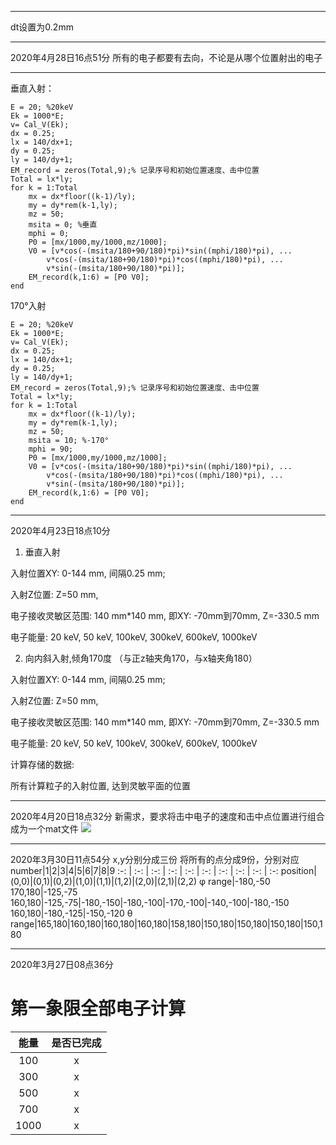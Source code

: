 *******
dt设置为0.2mm

**********
2020年4月28日16点51分
所有的电子都要有去向，不论是从哪个位置射出的电子
********
垂直入射：
```
E = 20; %20keV
Ek = 1000*E; 
v= Cal_V(Ek);
dx = 0.25;
lx = 140/dx+1;
dy = 0.25;
ly = 140/dy+1;
EM_record = zeros(Total,9);% 记录序号和初始位置速度、击中位置    
Total = lx*ly;
for k = 1:Total
    mx = dx*floor((k-1)/ly);
    my = dy*rem(k-1,ly);
    mz = 50;
    msita = 0; %垂直
    mphi = 0;
    P0 = [mx/1000,my/1000,mz/1000];
    V0 = [v*cos(-(msita/180+90/180)*pi)*sin((mphi/180)*pi), ...
        v*cos(-(msita/180+90/180)*pi)*cos((mphi/180)*pi), ...
        v*sin(-(msita/180+90/180)*pi)];
    EM_record(k,1:6) = [P0 V0];
end
```
170°入射
```
E = 20; %20keV
Ek = 1000*E; 
v= Cal_V(Ek);
dx = 0.25;
lx = 140/dx+1;
dy = 0.25;
ly = 140/dy+1;
EM_record = zeros(Total,9);% 记录序号和初始位置速度、击中位置    
Total = lx*ly;
for k = 1:Total
    mx = dx*floor((k-1)/ly);
    my = dy*rem(k-1,ly);
    mz = 50;
    msita = 10; %-170°
    mphi = 90; 
    P0 = [mx/1000,my/1000,mz/1000];
    V0 = [v*cos(-(msita/180+90/180)*pi)*sin((mphi/180)*pi), ...
        v*cos(-(msita/180+90/180)*pi)*cos((mphi/180)*pi), ...
        v*sin(-(msita/180+90/180)*pi)];
    EM_record(k,1:6) = [P0 V0];
end
```

********
2020年4月23日18点10分

1. 垂直入射

入射位置XY: 0-144 mm, 间隔0.25 mm;

入射Z位置: Z=50 mm,

电子接收灵敏区范围: 140 mm*140 mm, 即XY: -70mm到70mm, Z=-330.5 mm

电子能量: 20 keV, 50 keV, 100keV, 300keV, 600keV, 1000keV


2. 向内斜入射,倾角170度 （与正z轴夹角170，与x轴夹角180）

入射位置XY: 0-144 mm, 间隔0.25 mm;

入射Z位置: Z=50 mm,

电子接收灵敏区范围: 140 mm*140 mm, 即XY: -70mm到70mm, Z=-330.5 mm

电子能量: 20 keV, 50 keV, 100keV, 300keV, 600keV, 1000keV


计算存储的数据:

所有计算粒子的入射位置, 达到灵敏平面的位置

********
2020年4月20日18点32分
新需求，要求将击中电子的速度和击中点位置进行组合成为一个mat文件
![](https://gitee.com/qin_lang/img/raw/master/Picgo/20200420183130.png)

*************
2020年3月30日11点54分
x,y分别分成三份
将所有的点分成9份，分别对应
number|1|2|3|4|5|6|7|8|9
 :-: | :-: | :-: | :-: | :-: | :-: | :-: | :-: | :-: | :-: 
position|(0,0)|(0,1)|(0,2)|(1,0)|(1,1)|(1,2)|(2,0)|(2,1)|(2,2)
φ range|-180,-50 170,180|-125,-75 160,180|-125,-75|-180,-150|-180,-100|-170,-100|-140,-100|-180,-150 160,180|-180,-125|-150,-120
θ range|165,180|160,180|160,180|160,180|158,180|150,180|150,180|150,180|150,180



****************************
2020年3月27日08点36分
# 第一象限全部电子计算
能量|是否已完成
:-:|:-:
100|x
300|x
500|x
700|x
1000|x
